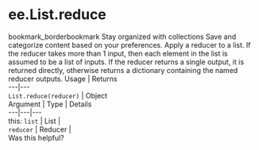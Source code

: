  
#  ee.List.reduce
bookmark_borderbookmark Stay organized with collections  Save and categorize content based on your preferences.
Apply a reducer to a list. If the reducer takes more than 1 input, then each element in the list is assumed to be a list of inputs. If the reducer returns a single output, it is returned directly, otherwise returns a dictionary containing the named reducer outputs.
Usage | Returns  
---|---  
`List.reduce(reducer)` | Object  
Argument | Type | Details  
---|---|---  
this: `list` | List |   
`reducer` | Reducer |   
Was this helpful?
